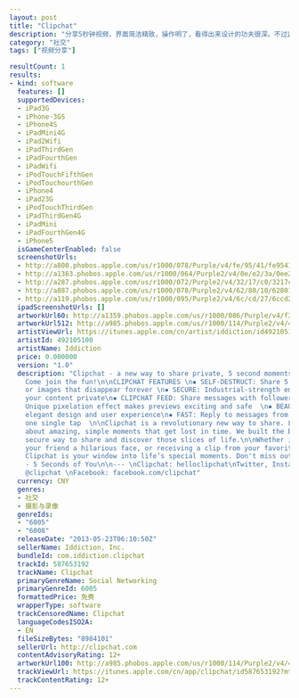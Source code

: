 ```yaml
---
layout: post
title: "Clipchat"
description: "分享5秒钟视频，界面简洁精致，操作明了，看得出来设计的功夫很深。不过这样的应用有个壁垒，相比于照片，更少的人能拍出好的视频。"
category: "社交" 
tags: ["视频分享"]

resultCount: 1
results:
- kind: software
  features: []
  supportedDevices:
  - iPad3G
  - iPhone-3GS
  - iPhone4S
  - iPadMini4G
  - iPad2Wifi
  - iPadThirdGen
  - iPadFourthGen
  - iPadWifi
  - iPodTouchFifthGen
  - iPodTouchourthGen
  - iPhone4
  - iPad23G
  - iPodTouchThirdGen
  - iPadThirdGen4G
  - iPadMini
  - iPadFourthGen4G
  - iPhone5
  isGameCenterEnabled: false
  screenshotUrls:
  - http://a800.phobos.apple.com/us/r1000/078/Purple/v4/fe/95/41/fe95410c-8626-ab33-6072-779ae01f3703/mzl.ubqayeez.png
  - http://a1363.phobos.apple.com/us/r1000/064/Purple2/v4/0e/e2/3a/0ee23a98-a82d-b0f0-a45a-fb3b3e7639c1/mzl.dgxmjwym.png
  - http://a287.phobos.apple.com/us/r1000/072/Purple2/v4/32/17/c0/3217c0c5-aa18-89a8-a830-4648212d9c0b/mzl.kodsltyk.png
  - http://a887.phobos.apple.com/us/r1000/078/Purple2/v4/62/80/10/6280104a-3323-87b1-cd69-bbc0531b6934/mzl.gadapnxz.png
  - http://a119.phobos.apple.com/us/r1000/095/Purple2/v4/6c/cd/27/6ccd2707-f135-81bf-a3cf-afedfede80c5/mzl.jedtnmzh.png
  ipadScreenshotUrls: []
  artworkUrl60: http://a1359.phobos.apple.com/us/r1000/086/Purple/v4/f3/bd/86/f3bd86ae-d0ae-0c4f-94bb-f7576157a850/Icon.png
  artworkUrl512: http://a985.phobos.apple.com/us/r1000/114/Purple2/v4/41/3f/8b/413f8bfb-21e0-acc7-26f0-20f21f3f2b08/mzl.ecanpynt.png
  artistViewUrl: https://itunes.apple.com/cn/artist/iddiction/id492105100?uo=4
  artistId: 492105100
  artistName: Iddiction
  price: 0.000000
  version: "1.0"
  description: "Clipchat - a new way to share private, 5 second moments with friends.
    Come join the fun!\n\nCLIPCHAT FEATURES \n▪ SELF-DESTRUCT: Share 5 second videos
    or images that disappear forever \n▪ SECURE: Industrial-strength encryption keeps
    your content private\n▪ CLIPCHAT FEED: Share messages with followers\n▪ PIXELATED:
    Unique pixelation effect makes previews exciting and safe  \n▪ BEAUTIFUL: An incredibly
    elegant design and user experience\n▪ FAST: Reply to messages from friends with
    one single tap  \n\nClipchat is a revolutionary new way to share. Life is all
    about amazing, simple moments that get lost in time. We built the best and most
    secure way to share and discover those slices of life.\n\nWhether it’s sending
    your friend a hilarious face, or receiving a clip from your favorite celebrity,
    Clipchat is your window into life’s special moments. Don't miss out!\n\nClipchat
    - 5 Seconds of You\n\n--- \nClipchat: helloclipchat\nTwitter, Instagram & Vine:
    @clipchat \nFacebook: facebook.com/clipchat"
  currency: CNY
  genres:
  - 社交
  - 摄影与录像
  genreIds:
  - "6005"
  - "6008"
  releaseDate: "2013-05-23T06:10:50Z"
  sellerName: Iddiction, Inc.
  bundleId: com.iddiction.clipchat
  trackId: 587653192
  trackName: Clipchat
  primaryGenreName: Social Networking
  primaryGenreId: 6005
  formattedPrice: 免费
  wrapperType: software
  trackCensoredName: Clipchat
  languageCodesISO2A:
  - EN
  fileSizeBytes: "8984101"
  sellerUrl: http://clipchat.com
  contentAdvisoryRating: 12+
  artworkUrl100: http://a985.phobos.apple.com/us/r1000/114/Purple2/v4/41/3f/8b/413f8bfb-21e0-acc7-26f0-20f21f3f2b08/mzl.ecanpynt.png
  trackViewUrl: https://itunes.apple.com/cn/app/clipchat/id587653192?mt=8&uo=4
  trackContentRating: 12+
---
```

